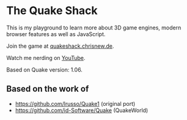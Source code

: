 # The Quake Shack

This is my playground to learn more about 3D game engines, modern browser features as well as JavaScript.

Join the game at [quakeshack.chrisnew.de](https://quakeshack.chrisnew.de/).

Watch me nerding on [YouTube](https://www.youtube.com/playlist?list=PLGPcWgDApoPigbHfFsRSfePs4DPINRGs2).

Based on Quake version: 1.06.

## Based on the work of

* https://github.com/lrusso/Quake1 (original port)
* https://github.com/id-Software/Quake (QuakeWorld)
